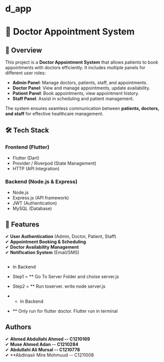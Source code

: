 # d_app

# 🏥 Doctor Appointment System

## 📖 Overview
This project is a **Doctor Appointment System** that allows patients to book appointments with doctors efficiently. It includes multiple panels for different user roles:  

- **Admin Panel**: Manage doctors, patients, staff, and appointments.  
- **Doctor Panel**: View and manage appointments, update availability.  
- **Patient Panel**: Book appointments, view appointment history.  
- **Staff Panel**: Assist in scheduling and patient management.  

The system ensures seamless communication between **patients, doctors, and staff** for effective healthcare management.  

## 🛠️ Tech Stack
### **Frontend** (Flutter)  
- Flutter (Dart)  
- Provider / Riverpod (State Management)  
- HTTP (API Integration)  

### **Backend** (Node.js & Express)  
- Node.js  
- Express.js (API framework)  
- JWT (Authentication)  
- MySQL (Database)  

## 🚀 Features
✔ **User Authentication** (Admin, Doctor, Patient, Staff)  
✔ **Appointment Booking & Scheduling**  
✔ **Doctor Availability Management**  
✔ **Notification System** (Email/SMS)  


##
- In Backend
-  Step1 = ** Go To Server Folder and choise server.js
-  Step2 = ** Run toserver. write node server.js

-  - In Backend
- ** Only run for flutter doctor. Flutter run in terminal

## Authors

✔ **Ahmed Abdullahi Ahmed -- C1210169**  
✔ **Muse Ahmed Adan -- C1210284**  
✔ **Abdullahi Ali Mursal -- C1210778**  
✔ **Abdinasir Mire Mohmuud  -- C1211008
